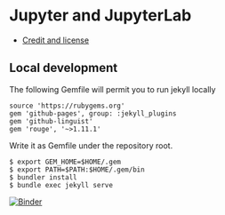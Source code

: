 # Jupyter and JupyterLab

- [Credit and license](https://coderefinery.github.io/jupyter/license/)

## Local development

The following Gemfile will permit you to run jekyll locally

```
source 'https://rubygems.org'
gem 'github-pages', group: :jekyll_plugins
gem 'github-linguist'
gem 'rouge', '~>1.11.1'
```

Write it as Gemfile under the repository root.

```
$ export GEM_HOME=$HOME/.gem
$ export PATH=$PATH:$HOME/.gem/bin
$ bundler install
$ bundle exec jekyll serve
```
[![Binder](https://mybinder.org/badge_logo.svg)](https://mybinder.org/v2/gh/katsikaktus/jupyter/HEAD)
